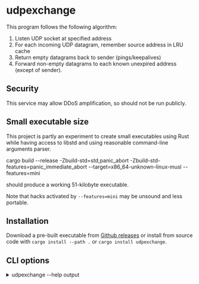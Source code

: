 # udpexchange

This program follows the following algorithm:

1. Listen UDP socket at specified address
2. For each incoming UDP datagram, remember source address in LRU cache
3. Return empty datagrams back to sender (pings/keepalives)
4. Forward non-empty datagrams to each known unexpired address (except of sender).

## Security

This service may allow DDoS amplification, so should not be run publicly.

## Small executable size

This project is partly an experiment to create small executables using Rust while having access to libstd and using reasonable command-line arguments parser.

   cargo build --release -Zbuild-std=std,panic_abort -Zbuild-std-features=panic_immediate_abort --target=x86_64-unknown-linux-musl --features=mini

should produce a working 51-kilobyte executable.

Note that hacks activated by `--features=mini` may be unsound and less portable.

## Installation

Download a pre-built executable from [Github releases](https://github.com/vi/udpexchange/releases) or install from source code with `cargo install --path .`  or `cargo install udpexchange`.

## CLI options

<details><summary> udpexchange --help output</summary>

```
Usage: udpexchange <listen_addr> [-t <timeout>]

Simple UDP service which replies to all other known clients

Positional Arguments:
  listen_addr       socket address to bind UDP to

Options:
  -t, --timeout     timeout, in seconds, to expire clients.
  --help            display usage information
```
</details>
